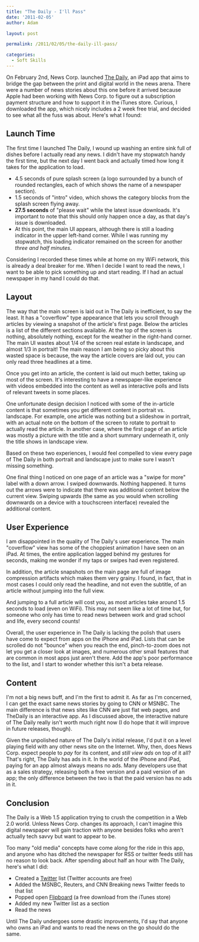 ```yaml
---
title: "The Daily - I'll Pass"
date: '2011-02-05'
author: Adam

layout: post

permalink: /2011/02/05/the-daily-ill-pass/

categories:
  - Soft Skills
---
```

On February 2nd, News Corp. launched [The
Daily](http://itunes.apple.com/us/app/the-daily/id411516732?mt=8), an iPad app
that aims to bridge the gap between the print and digital world in the news
arena. There were a number of news stories about this one before it arrived
because Apple had been working with News Corp. to figure out a subscription
payment structure and how to support it in the iTunes store. Curious, I
downloaded the app, which nicely includes a 2 week free trial, and decided to
see what all the fuss was about. Here's what I found:

## Launch Time

The first time I launched The Daily, I wound up washing an entire sink full of
dishes before I actually read any news. I didn't have my stopwatch handy the
first time, but the next day I went back and actually timed how long it takes
for the application to load.

* 4.5 seconds of pure splash screen (a logo surrounded by a bunch of rounded
  rectangles, each of which shows the name of a newspaper section).
* 1.5 seconds of "intro" video, which shows the category blocks from the splash
  screen flying away.
* **27.5 seconds** of "please wait" while the latest issue downloads. It's
  important to note that this should only happen once a day, as that day's issue
  is downloaded.
* At this point, the main UI appears, although there is still a loading
  indicator in the upper left-hand corner. While I was running my stopwatch,
  this loading indicator remained on the screen for another _three and half
  minutes_.

Considering I recorded these times while at home on my WiFi network, this is
already a deal breaker for me. When I decide I want to read the news, I want to
be able to pick something up and start reading. If I had an actual newspaper in
my hand I could do that.

## Layout

The way that the main screen is laid out in The Daily is inefficient, to say the
least. It has a "coverflow" type appearance that lets you scroll through
articles by viewing a snapshot of the article's first page. Below the articles
is a list of the different sections available. At the top of the screen is
nothing, absolutely nothing, except for the weather in the right-hand corner.
The main UI wastes about 1/4 of the screen real estate in landscape, and almost
1/3 in portrait! The main reason I am being so picky about this wasted space is
because, the way the article covers are laid out, you can only read three
headlines at a time.

Once you get into an article, the content is laid out much better, taking up
most of the screen. It's interesting to have a newspaper-like experience with
videos embedded into the content as well as interactive polls and lists of
relevant tweets in some places.

One unfortunate design decision I noticed with some of the in-article content is
that sometimes you get different content in portrait vs. landscape. For example,
one article was nothing but a slideshow in portrait, with an actual note on the
bottom of the screen to rotate to portrait to actually read the article. In
another case, where the first page of an article was mostly a picture with the
title and a short summary underneath it, only the title shows in landscape view.

Based on these two experiences, I would feel compelled to view every page of The
Daily in both portrait and landscape just to make sure I wasn't missing
something.

One final thing I noticed on one page of an article was a "swipe for more" label
with a down arrow. I swiped downwards. Nothing happened. It turns out the arrows
were to indicate that there was additional content below the current view.
Swiping upwards (the same as you would when scrolling downwards on a device with
a touchscreen interface) revealed the additional content.

## User Experience

I am disappointed in the quality of The Daily's user experience. The main
"coverflow" view has some of the choppiest animation I have seen on an iPad. At
times, the entire application lagged behind my gestures for seconds, making me
wonder if my taps or swipes had even registered.

In addition, the article snapshots on the main page are full of image
compression artifacts which makes them very grainy. I found, in fact, that in
most cases I could only read the headline, and not even the subtitle, of an
article without jumping into the full view.

And jumping to a full article will cost you, as most articles take around 1.5
seconds to load (even on WiFi). This may not seem like a lot of time but, for
someone who only has time to read news between work and grad school and life,
every second counts!

Overall, the user experience in The Daily is lacking the polish that users have
come to expect from apps on the iPhone and iPad. Lists that can be scrolled do
not "bounce" when you reach the end, pinch-to-zoom does not let you get a closer
look at images, and numerous other small features that are common in most apps
just aren't there. Add the app's poor performance to the list, and I start to
wonder whether this isn't a beta release.

## Content

I'm not a big news buff, and I'm the first to admit it. As far as I'm concerned,
I can get the exact same news stories by going to CNN or MSNBC. The main
difference is that news sites like CNN are just flat web pages, and TheDaily is
an interactive app. As I discussed above, the interactive nature of The Daily
really isn't worth much right now (I do hope that it will improve in future
releases, though).

Given the unpolished nature of The Daily's initial release, I'd put it on a
level playing field with any other news site on the Internet. Why, then, does
News Corp. expect people to _pay_ for its content, and _still view ads_ on top
of it all? That's right, The Daily has ads in it. In the world of the iPhone and
iPad, paying for an app almost always means no ads. Many developers use that as
a sales strategy, releasing both a free version and a paid version of an app;
the only difference between the two is that the paid version has no ads in it.

## Conclusion

The Daily is a Web 1.5 application trying to crush the competition in a Web 2.0
world. Unless News Corp. changes its approach, I can't imagine this digital
newspaper will gain traction with anyone besides folks who aren't actually tech
savvy but want to appear to be.

Too many "old media" concepts have come along for the ride in this app, and
anyone who has ditched the newspaper for RSS or twitter feeds still has no
reason to look back. After spending about half an hour with The Daily, here's
what I did:

* Created a [Twitter](http://www.twitter.com) list (Twitter accounts are free)
* Added the MSNBC, Reuters, and CNN Breaking news Twitter feeds to that list
* Popped open [Flipboard](http://flipboard.com/) (a free download from the
  iTunes store)
* Added my new Twitter list as a section
* Read the news

Until The Daily undergoes some drastic improvements, I'd say that anyone who
owns an iPad and wants to read the news on the go should do the same.
